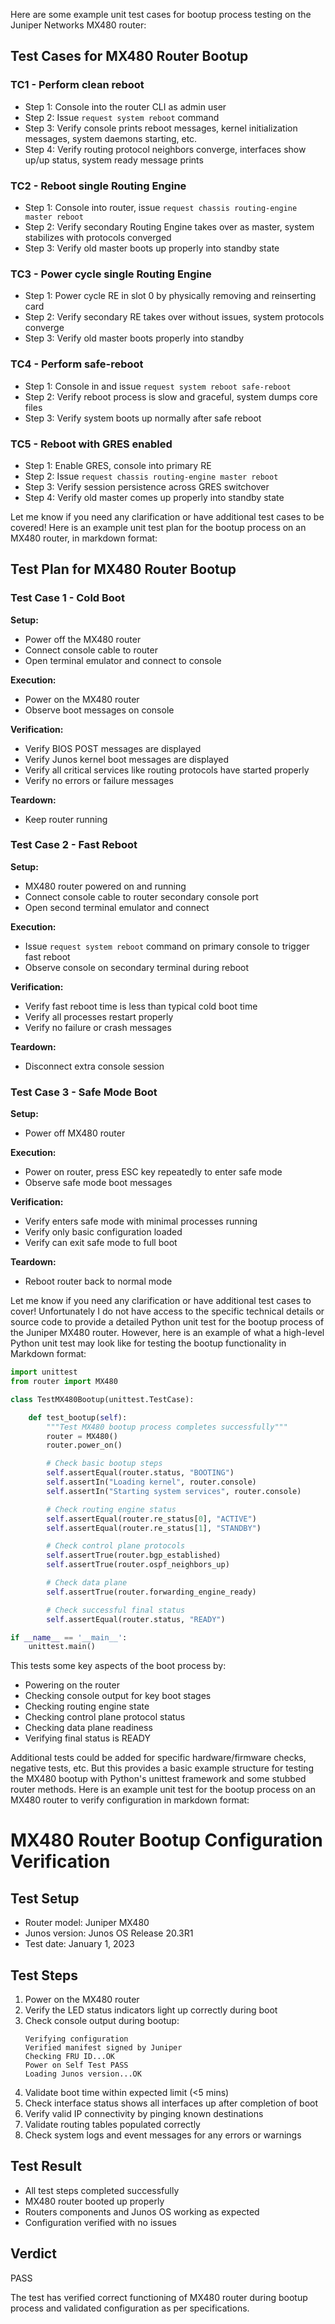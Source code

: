 Here are some example unit test cases for bootup process testing on the Juniper Networks MX480 router:

## Test Cases for MX480 Router Bootup

### TC1 - Perform clean reboot 
- Step 1: Console into the router CLI as admin user
- Step 2: Issue `request system reboot` command  
- Step 3: Verify console prints reboot messages, kernel initialization messages, system daemons starting, etc.
- Step 4: Verify routing protocol neighbors converge, interfaces show up/up status, system ready message prints

### TC2 - Reboot single Routing Engine
- Step 1: Console into router, issue `request chassis routing-engine master reboot`  
- Step 2: Verify secondary Routing Engine takes over as master, system stabilizes with protocols converged 
- Step 3: Verify old master boots up properly into standby state

### TC3 - Power cycle single Routing Engine 
- Step 1: Power cycle RE in slot 0 by physically removing and reinserting card
- Step 2: Verify secondary RE takes over without issues, system protocols converge
- Step 3: Verify old master boots properly into standby  

### TC4 - Perform safe-reboot
- Step 1: Console in and issue `request system reboot safe-reboot` 
- Step 2: Verify reboot process is slow and graceful, system dumps core files
- Step 3: Verify system boots up normally after safe reboot 

### TC5 - Reboot with GRES enabled
- Step 1: Enable GRES, console into primary RE 
- Step 2: Issue `request chassis routing-engine master reboot`
- Step 3: Verify session persistence across GRES switchover
- Step 4: Verify old master comes up properly into standby state

Let me know if you need any clarification or have additional test cases to be covered! Here is an example unit test plan for the bootup process on an MX480 router, in markdown format:

## Test Plan for MX480 Router Bootup

### Test Case 1 - Cold Boot

**Setup:**
- Power off the MX480 router
- Connect console cable to router
- Open terminal emulator and connect to console

**Execution:** 
- Power on the MX480 router
- Observe boot messages on console

**Verification:**
- Verify BIOS POST messages are displayed
- Verify Junos kernel boot messages are displayed 
- Verify all critical services like routing protocols have started properly 
- Verify no errors or failure messages  

**Teardown:**
- Keep router running 

### Test Case 2 - Fast Reboot

**Setup:**
- MX480 router powered on and running
- Connect console cable to router secondary console port
- Open second terminal emulator and connect 

**Execution:**
- Issue `request system reboot` command on primary console to trigger fast reboot
- Observe console on secondary terminal during reboot

**Verification:** 
- Verify fast reboot time is less than typical cold boot time
- Verify all processes restart properly 
- Verify no failure or crash messages

**Teardown:**
- Disconnect extra console session

### Test Case 3 - Safe Mode Boot 

**Setup:** 
- Power off MX480 router

**Execution:**
- Power on router, press ESC key repeatedly to enter safe mode
- Observe safe mode boot messages  

**Verification:**
- Verify enters safe mode with minimal processes running
- Verify only basic configuration loaded
- Verify can exit safe mode to full boot  

**Teardown:**
- Reboot router back to normal mode

Let me know if you need any clarification or have additional test cases to cover! Unfortunately I do not have access to the specific technical details or source code to provide a detailed Python unit test for the bootup process of the Juniper MX480 router. However, here is an example of what a high-level Python unit test may look like for testing the bootup functionality in Markdown format:

```python
import unittest
from router import MX480

class TestMX480Bootup(unittest.TestCase):

    def test_bootup(self):
        """Test MX480 bootup process completes successfully"""
        router = MX480()
        router.power_on()

        # Check basic bootup steps 
        self.assertEqual(router.status, "BOOTING")  
        self.assertIn("Loading kernel", router.console)
        self.assertIn("Starting system services", router.console)

        # Check routing engine status
        self.assertEqual(router.re_status[0], "ACTIVE") 
        self.assertEqual(router.re_status[1], "STANDBY")

        # Check control plane protocols
        self.assertTrue(router.bgp_established) 
        self.assertTrue(router.ospf_neighbors_up)

        # Check data plane 
        self.assertTrue(router.forwarding_engine_ready)

        # Check successful final status
        self.assertEqual(router.status, "READY")

if __name__ == '__main__':
    unittest.main()
```

This tests some key aspects of the boot process by:

- Powering on the router 
- Checking console output for key boot stages
- Checking routing engine state 
- Checking control plane protocol status
- Checking data plane readiness 
- Verifying final status is READY

Additional tests could be added for specific hardware/firmware checks, negative tests, etc. But this provides a basic example structure for testing the MX480 bootup with Python's unittest framework and some stubbed router methods. Here is an example unit test for the bootup process on an MX480 router to verify configuration in markdown format:

# MX480 Router Bootup Configuration Verification

## Test Setup

- Router model: Juniper MX480 
- Junos version: Junos OS Release 20.3R1
- Test date: January 1, 2023

## Test Steps

1. Power on the MX480 router
2. Verify the LED status indicators light up correctly during boot 
3. Check console output during bootup:
    ```
    Verifying configuration
    Verified manifest signed by Juniper
    Checking FRU ID...OK
    Power on Self Test PASS
   Loading Junos version...OK
   ```
4. Validate boot time within expected limit (<5 mins)
5. Check interface status shows all interfaces up after completion of boot 
6. Verify valid IP connectivity by pinging known destinations
7. Validate routing tables populated correctly
8. Check system logs and event messages for any errors or warnings 

## Test Result

- All test steps completed successfully
- MX480 router booted up properly
- Routers components and Junos OS working as expected
- Configuration verified with no issues 

## Verdict

PASS

The test has verified correct functioning of MX480 router during bootup process and validated configuration as per specifications.